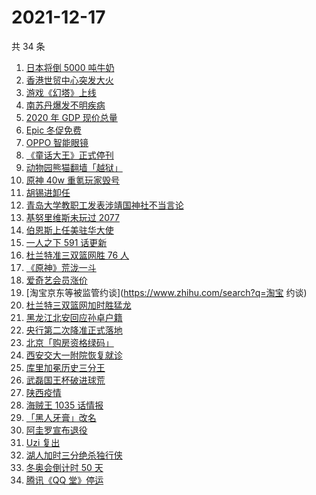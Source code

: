 # 2021-12-17

共 34 条

<!-- BEGIN -->
<!-- 最后更新时间 Fri Dec 17 2021 13:12:37 GMT+0800 (China Standard Time) -->

1. [日本将倒 5000 吨牛奶](https://www.zhihu.com/search?q=日本倒奶)
1. [香港世贸中心突发大火](https://www.zhihu.com/search?q=香港世贸中心)
1. [游戏《幻塔》上线](https://www.zhihu.com/search?q=幻塔)
1. [南苏丹爆发不明疾病](https://www.zhihu.com/search?q=南苏丹)
1. [2020 年 GDP 现价总量](https://www.zhihu.com/search?q=2020GDP)
1. [Epic 冬促免费](https://www.zhihu.com/search?q=epic)
1. [OPPO 智能眼镜](https://www.zhihu.com/search?q=oppo)
1. [《童话大王》正式停刊](https://www.zhihu.com/search?q=童话大王)
1. [动物园熊猫翻墙「越狱」](https://www.zhihu.com/search?q=熊猫翻墙)
1. [原神 40w 重氪玩家毁号](https://www.zhihu.com/search?q=原神)
1. [胡锡进卸任](https://www.zhihu.com/search?q=胡锡进)
1. [青岛大学教职工发表涉靖国神社不当言论](https://www.zhihu.com/search?q=青岛大学教职工)
1. [基努里维斯未玩过 2077](https://www.zhihu.com/search?q=赛博朋克2077)
1. [伯恩斯上任美驻华大使](https://www.zhihu.com/search?q=美国驻华大使)
1. [一人之下 591 话更新](https://www.zhihu.com/search?q=一人之下)
1. [杜兰特准三双篮网胜 76 人](https://www.zhihu.com/search?q=篮网)
1. [《原神》荒泷一斗](https://www.zhihu.com/search?q=原神)
1. [爱奇艺会员涨价](https://www.zhihu.com/search?q=爱奇艺)
1. [淘宝京东等被监管约谈](https://www.zhihu.com/search?q=淘宝 约谈)
1. [杜兰特三双篮网加时胜猛龙](https://www.zhihu.com/search?q=篮网)
1. [黑龙江北安回应孙卓户籍](https://www.zhihu.com/search?q=孙卓)
1. [央行第二次降准正式落地](https://www.zhihu.com/search?q=央行降准)
1. [北京「购房资格绿码」](https://www.zhihu.com/search?q=购房资格绿码)
1. [西安交大一附院恢复就诊](https://www.zhihu.com/search?q=西安交大一附院)
1. [库里加冕历史三分王](https://www.zhihu.com/search?q=库里)
1. [武磊国王杯破进球荒](https://www.zhihu.com/search?q=武磊)
1. [陕西疫情](https://www.zhihu.com/search?q=陕西)
1. [海贼王 1035 话情报](https://www.zhihu.com/search?q=海贼王)
1. [「黑人牙膏」改名](https://www.zhihu.com/search?q=黑人牙膏)
1. [阿圭罗宣布退役](https://www.zhihu.com/search?q=阿圭罗)
1. [Uzi 复出](https://www.zhihu.com/search?q=uzi)
1. [湖人加时三分绝杀独行侠](https://www.zhihu.com/search?q=湖人)
1. [冬奥会倒计时 50 天](https://www.zhihu.com/search?q=冬奥会)
1. [腾讯《QQ 堂》停运](https://www.zhihu.com/search?q=QQ堂)

<!-- END -->

